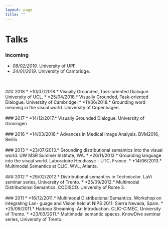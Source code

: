```yaml
---
layout: page
title: ""
---
```



# Talks

### Incoming
* *08/02/2019*. University of UPF.
* *24/01/2019*. University of Cambridge.
<br/>
<br/>
### 2018
* *10/07/2018.* Visually Grounded, Task-oriented Dialogue. University of UCL. 
* *25/04/2018.* Visually Grounded, Task-oriented Dialogue. University of Cambridge. 
* *11/06/2018.* Grounding word meaning in the visual world. University of Copenhagen.
<br/>
<br/>
### 2017
* *14/12/2017.* Visually Grounded Dialogue. University of Groningen
<br/>
<br/>
### 2016
* *14/03/2016.* Advances in Medical Image Analysis. BVM2016, Berlin
<br/>
<br/>
### 2013
* *23/07/2013.* Grounding distributional semantics into the visual world. UW MSR Summer Institute, WA.
* *26/11/2013.* Grounding language into the visual world. Laboratoire Heudiasyc - UTC, France.
* *14/06/2013.* Multimodal Semantics at CLIC. WVL, Atlanta.
<br/>
<br/>
### 2012
* *29/02/2012.* Distributional semantics in Technicolor. LaVi seminar series, University of Trento.
* *25/09/2012.* Multimodal Distributional Semantics. CODISCO. University of Rome 3.
<br/>
<br/>
### 2011
* *16/12/2011.* Multimodal Distributional Semantics. Workshop on Integrating Lan- guage and Vision held at NIPS 2011. Sierra Nevada, Spain.
* *25/09/2011.* Hadoop Streaming: An Introduction. CLIC-CIMEC, University of Trento.
* *23/03/2011.* Multimodal semantic spaces. KnowDive seminar series, University of Trento.